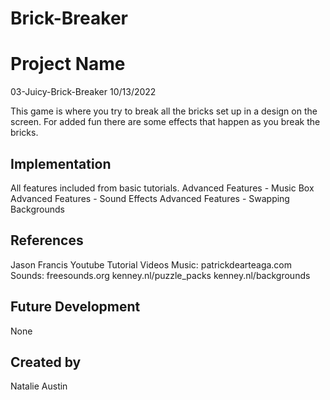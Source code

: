 # Brick-Breaker

# Project Name
03-Juicy-Brick-Breaker 
10/13/2022 

This game is where you try to break all the bricks set up in a design on the screen. For added fun there are some effects that happen as you break the bricks. 

## Implementation
All features included from basic tutorials. 
Advanced Features - Music Box
Advanced Features - Sound Effects 
Advanced Features - Swapping Backgrounds 

## References
Jason Francis Youtube Tutorial Videos 
Music: patrickdearteaga.com 
Sounds: freesounds.org 
kenney.nl/puzzle_packs
kenney.nl/backgrounds

## Future Development
None 

## Created by
Natalie Austin
```

